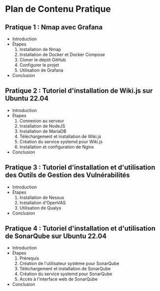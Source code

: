 # Plan de Contenu Pratique

## Pratique 1 : Nmap avec Grafana
- Introduction
- Étapes
  1. Installation de Nmap
  2. Installation de Docker et Docker Compose
  3. Cloner le dépôt GitHub
  4. Configurer le projet
  5. Utilisation de Grafana
- Conclusion

## Pratique 2 : Tutoriel d'installation de Wiki.js sur Ubuntu 22.04
- Introduction
- Étapes
  1. Connexion au serveur
  2. Installation de NodeJS
  3. Installation de MariaDB
  4. Téléchargement et installation de Wiki.js
  5. Création du service systemd pour Wiki.js
  6. Installation et configuration de Nginx
- Conclusion

## Pratique 3 : Tutoriel d'installation et d'utilisation des Outils de Gestion des Vulnérabilités
- Introduction
- Étapes
  1. Installation de Nessus
  2. Installation d'OpenVAS
  3. Utilisation de Qualys
- Conclusion

## Pratique 4 : Tutoriel d'installation et d'utilisation de SonarQube sur Ubuntu 22.04
- Introduction
- Étapes
  1. Prérequis
  2. Création de l'utilisateur système pour SonarQube
  3. Téléchargement et installation de SonarQube
  4. Création du service systemd pour SonarQube
  5. Accès à l'interface web de SonarQube
- Conclusion

